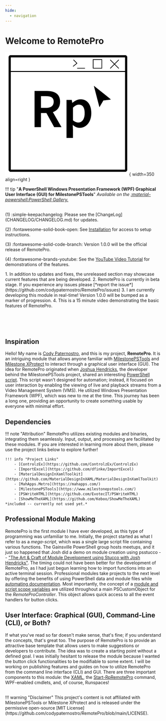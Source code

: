 ```yaml
---
hide:
  - navigation
---
```


# Welcome to RemotePro

![Picture-RpLogo](assets\RpLogo.png){ width=350 align=right }

!!! tip "**A PowerShell Windows Presentation Framework (WPF) Graphical User Interface (GUI) for MilestonePSTools**"
    *Available on the [:material-powershell:PowerShell Gallery.](https://www.powershellgallery.com/packages/RemotePro)*

<br>
<div class="annotate" markdown align="left">
(1) :simple-keepachangelog: Please see the [ChangeLog](CHANGELOG/CHANGELOG.md) for updates.

(2) :fontawesome-solid-book-open: See [Installation](https://www.remotepro.dev/getting-started/installation/) for access to setup instructions.

(3) :fontawesome-solid-code-branch: Version 1.0.0 will be the official release of RemotePro.

(4) :fontawesome-brands-youtube: See the [YouTube Video Tutorial](usageguide/usageguide/#video-tutorial) for demonstrations of the features.

</div>
1. In addition to updates and fixes, the unreleased section may showcase current features that are being developed.
2. RemotePro is currently in beta stage. If you experience any issues please [*report the issue*](https://github.com/codypaternostro/RemotePro/issues)
3. I am currently developing this module in real-time! Version 1.0.0 will be bumped as a marker of progression.
4. This is a 15 minute video demonstrating the basic features of RemotePro.

<br><br><br>
## Inspiration

Hello! My name is [Cody Paternostro](https://www.linkedin.com/in/codypaternostro/), and this is my project, **RemotePro**. It is an intriguing module that allows anyone familiar with [MilestonePSTools](https://www.milestonepstools.com/) and [Milestone XProtect](https://www.milestonesys.com/products/software/xprotect/) to interact through a graphical user interface (GUI). The idea for RemotePro originated when [Joshua Hendricks](https://gist.github.com/joshooaj), the developer behind the MilestonePSTools project, shared an interesting [PowerShell script](https://gist.github.com/joshooaj/9cf16a92c7e57496b6156928a22f758f). This script wasn’t designed for automation; instead, it focused on user interaction by enabling the viewing of live and playback streams from a Video Management System (VMS). He utilized Windows Presentation Framework (WPF), which was new to me at the time. This journey has been a long one, providing an opportunity to create something usable by everyone with minimal effort.


## Dependencies

!!! note "Attribution"
    RemotePro utilizes existing modules and binaries, integrating them seamlessly. Input, output, and processing are facilitated by these modules. If you are interested in learning more about them, please use the project links below to explore further!

    !!! info "Project Links"
        - [ControlzEx](https://github.com/ControlzEx/ControlzEx)
        - [ImportExcel](https://github.com/dfinke/ImportExcel)
        - [MaterialDesignInXamlToolkit](https://github.com/MaterialDesignInXAML/MaterialDesignInXamlToolkit)
        - [MahApps.Metro](https://mahapps.com/)
        - [MilestonePSTools](https://www.milestonepstools.com/)
        - [PSWriteHTML](https://github.com/EvotecIT/PSWriteHTML)
        - [ShowMeTheXAML](https://github.com/Keboo/ShowMeTheXAML) *included -- currently not used yet.*


## Professional Module Making

RemotePro is the first module I have ever developed, as this type of programming was unfamiliar to me. Initially, the project started as what I refer to as a *mega-script*, which was a single large script file containing various functions. The Gainsville PowerShell group hosts meetups, and it just so happened that Josh did a demo on module creation using psstucco -- ["The Art & Craft of Module Development using Stucco with Josh Hendricks"](https://www.youtube.com/watch?v=gDJ3Ods1hbo&t=2055s). The timing could not have been better for the development of RemotePro, as I had just begun learning how to import functions into an active terminal session. Professional modules take projects to the next level by offering the benefits of using PowerShell data and module files while [automating documentation](https://www.youtube.com/watch?v=gDJ3Ods1hbo&t=2055s). Most importantly, the concept of a [module and script scope variables](https://learn.microsoft.com/en-us/powershell/module/microsoft.powershell.core/about/about_scopes?view=powershell-5.1#modules) are utilized throughout a main PSCustomObject for the *RemoteProController*. This object allows quick access to all the event handlers for button clicks.

## User Interface: Graphical (GUI), Command-Line (CLI), or Both?

If what you've read so far doesn't make sense, that's fine; if you understand the concepts, that's great too. The purpose of RemotePro is to provide an attractive base template that allows users to make suggestions or developers to contribute. The idea was to create a starting point without a defined goal. I was initially hesitant to release the module because I wanted the button click functionalities to be modifiable to some extent. I will be working on publishing features and guides on how to utilize RemotePro from the command line interface (CLI) and GUI. There are three important components to this module: the [XAML](https://github.com/codypaternostro/RemotePro/blob/main/RemotePro/xaml/RemoteProUI.xaml), the [Start-RpRemotePro](https://github.com/codypaternostro/RemotePro/blob/main/RemotePro/Public/Start-RpRemotePro.ps1) command, WPF-enabled cmdlets, and, of course, Runspaces!

<br>
!!! warning "Disclaimer"
    This project's content is not affiliated with MilestonePSTools or Milestone XProtect and is released under the permissive open-source [MIT License](https://github.com/codypaternostro/RemotePro/blob/main/LICENSE).

